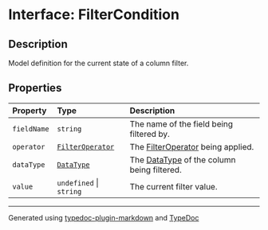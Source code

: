 # Interface: FilterCondition

## Description

Model definition for the current state of a column filter.

## Properties

| Property | Type | Description |
| :------ | :------ | :------ |
| `fieldName` | `string` | The name of the field being filtered by. |
| `operator` | [`FilterOperator`](../enumerations/FilterOperator.md) | The [FilterOperator](../enumerations/FilterOperator.md) being applied. |
| `dataType` | [`DataType`](../enumerations/DataType.md) | The [DataType](../enumerations/DataType.md) of the column being filtered. |
| `value` | `undefined` \| `string` | The current filter value. |

***

Generated using [typedoc-plugin-markdown](https://www.npmjs.com/package/typedoc-plugin-markdown) and [TypeDoc](https://typedoc.org/)
